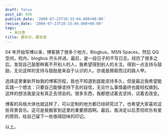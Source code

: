 ```yaml
---
draft: false
post_id: 930
publish_date: '2009-07-23T10:33:04.000+08:00'
revise_date: '2009-07-23T10:33:04.000+08:00'
tags:
  - 未分类
title: 要欢乐，要有爱
---
```


04 年开始写博以来，博客换了很多个地方，Blogbus，MSN Spaces，然后 QQ 空间，校内，blogbus 齐头并进。最后，是一段日子的不写日志。经历了很多之后，发现自己是那种离不开别人的人，我希望得到别人的关注，得到一点支持与鼓励，无论这样的支持与鼓励是来自于认识的人，亦或是擦肩而过的路人甲。

选择这里重新开始我的博客历程，我也不知道到底能坚持多久，但是最近我希望能实践一个想法：只要自己能够坚持下去的自信，无论什么事情最终也能轻松做到。这样的想法我是没有真正去领会的。很多东西，我都想试着去坚持，试着去改变。

博客的风格大体也就这样了，可以定制的地方都已经研究过了，也希望大家喜欢这些背景音乐。这可是我搬家到这里的重要原因啊。最后，我决定以后贯彻欢乐有爱的原则，给自己留下一些值得回味的印记。

以上。
